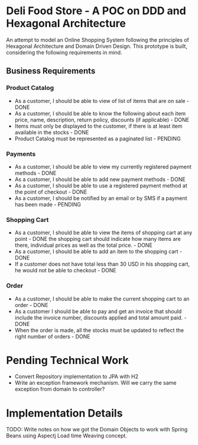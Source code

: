 # Deli Food Store - A POC on DDD and Hexagonal Architecture

An attempt to model an Online Shopping System following the principles of Hexagonal Architecture and Domain Driven Design.
This prototype is built, considering the following requirements in mind.

## Business Requirements

### Product Catalog
- As a customer, I should be able to view of list of items that are on sale - DONE
- As a customer, I should be able to know the following about each item 
  price, name, description, return policy, discounts (if applicable)  - DONE
- Items must only be displayed to the customer, if there is at least item available in the stocks - DONE
- Product Catalog must be represented as a paginated list - PENDING

### Payments
- As a customer, I should be able to view my currently registered payment methods - DONE
- As a customer, I should be able to add new payment methods - DONE
- As a customer, I should be able to use a registered payment method at the point of checkout - DONE
- As a customer, I should be notified by an email or by SMS if a payment has been made - PENDING


### Shopping Cart
- As a customer, I should be able to view the items of shopping cart at any point - DONE
  the shopping cart should indicate how many items are there, individual prices as well as the 
  total price. - DONE
- As a customer, I should be able to add an item to the shopping cart - DONE
- If a customer does not have total less than 30 USD in his shopping cart, he would not be able to checkout - DONE

### Order
- As a customer, I should be able to make the current shopping cart to an order - DONE
- As a customer I should be able to pay and get an invoice that should include the invoice number, 
  discounts applied and total amount paid. - DONE
- When the order is made, all the stocks must be updated to reflect the right number of orders - DONE


# Pending Technical Work

- Convert Repository implementation to JPA with H2 
- Write an exception framework mechanism. Will we carry the same exception from domain to controller? 


# Implementation Details

TODO: Write notes on how we got the Domain Objects to work with Spring Beans using Aspectj Load time Weaving concept.



